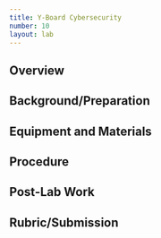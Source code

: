 ```yaml
---
title: Y-Board Cybersecurity
number: 10
layout: lab
---
```


## Overview

## Background/Preparation

## Equipment and Materials

## Procedure

## Post-Lab Work

## Rubric/Submission
